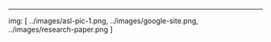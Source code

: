 ---
img: [
    ../images/asl-pic-1.png,
    ../images/google-site.png,
    ../images/research-paper.png
]